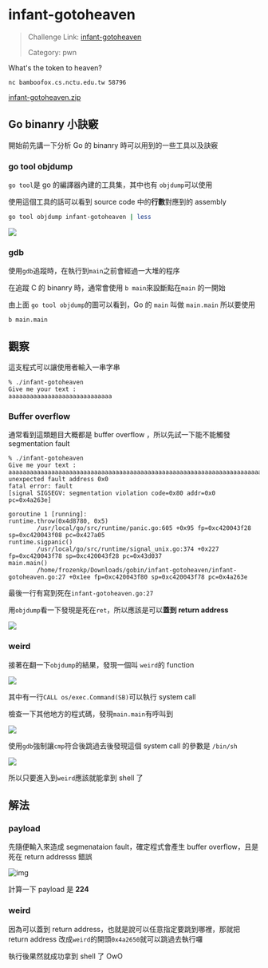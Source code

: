 # infant-gotoheaven

> Challenge Link: [infant-gotoheaven](http://ctf.bamboofox.cs.nctu.edu.tw/challenges#infant-gotoheaven)
>
> Category: pwn

What's the token to heaven?

`nc bamboofox.cs.nctu.edu.tw 58796`

[infant-gotoheaven.zip](http://ctf.bamboofox.cs.nctu.edu.tw/files/974c6efa89c277c774f2dfd56500aaf0/infant-gotoheaven.zip)

## Go binanry 小訣竅

開始前先講一下分析 Go 的 binanry 時可以用到的一些工具以及訣竅

###  go tool objdump

`go tool`是 go 的編譯器內建的工具集，其中也有 `objdump`可以使用

使用這個工具的話可以看到 source code 中的**行數**對應到的 assembly

```bash
go tool objdump infant-gotoheaven | less
```

![](https://i.imgur.com/a7202rA.png)

### gdb

使用`gdb`追蹤時，在執行到`main`之前會經過一大堆的程序

在追蹤 C 的 binanry 時，通常會使用 `b main`來設斷點在`main` 的一開始

由上面 `go tool objdump`的圖可以看到，Go 的 `main` 叫做 `main.main` 所以要使用

```
b main.main
```

## 觀察

這支程式可以讓使用者輸入一串字串

```
% ./infant-gotoheaven                     
Give me your text : 
aaaaaaaaaaaaaaaaaaaaaaaaaaaaa
```

### Buffer overflow

通常看到這類題目大概都是 buffer overflow ，所以先試一下能不能觸發 segmentation fault

```
% ./infant-gotoheaven
Give me your text : 
aaaaaaaaaaaaaaaaaaaaaaaaaaaaaaaaaaaaaaaaaaaaaaaaaaaaaaaaaaaaaaaaaaaaaaaaaaaaaaaaaaaaaaaaaaaaaaaaaaaaaaaaaaaaaaaaaaaaaaaaaaaaaaaaaaaaaaaaaaaaaaaaaaaaaaaaaaaaaaaaaaaaaaaaaaaaaaaaaaaaaaaaaaaaaaaaaaaaaaaaaaaaaaaaaaaaaaaaaaaaaaaaaaaaaaaaaaaaaaaaaaaaaaaaaaaaaaaaaaaaaaaaaaaaaaaaaaaaaaaaaaaaaaaaaaaaaaaaaaaaaaaaaaaaaaaaaaaaaaaaaaaaaaaaaaaaaaaaaaaaaaaaaaaaaaaaaaaaaaaaaaaaaaaaaaaaaaaaaaaaaaaaaaaaaaaaaaaaaaaaaaaaaaaaaaaaaaaaaaaaaaaaaaaaaaaaaaaaaaaaaaaaaaa
unexpected fault address 0x0
fatal error: fault
[signal SIGSEGV: segmentation violation code=0x80 addr=0x0 pc=0x4a263e]

goroutine 1 [running]:
runtime.throw(0x4d8780, 0x5)
        /usr/local/go/src/runtime/panic.go:605 +0x95 fp=0xc420043f28 sp=0xc420043f08 pc=0x427a05
runtime.sigpanic()
        /usr/local/go/src/runtime/signal_unix.go:374 +0x227 fp=0xc420043f78 sp=0xc420043f28 pc=0x43d037
main.main()
        /home/frozenkp/Downloads/gobin/infant-gotoheaven/infant-gotoheaven.go:27 +0x1ee fp=0xc420043f80 sp=0xc420043f78 pc=0x4a263e
```

最後一行有寫到死在`infant-gotoheaven.go:27`

用`objdump`看一下發現是死在`ret`，所以應該是可以**蓋到 return address**

![](https://i.imgur.com/5yNqs1q.png)

### weird

接著在翻一下`objdump`的結果，發現一個叫 `weird`的 function

![](https://i.imgur.com/zG0ODob.png)

其中有一行`CALL os/exec.Command(SB)`可以執行 system call

檢查一下其他地方的程式碼，發現`main.main`有呼叫到

![](https://i.imgur.com/dOiwh0q.png)

使用`gdb`強制讓`cmp`符合後跳過去後發現這個 system call 的參數是 `/bin/sh`

![](https://i.imgur.com/LSHqpjy.png)

所以只要進入到`weird`應該就能拿到 shell 了

## 解法

### payload

先隨便輸入來造成 segmenataion fault，確定程式會產生 buffer overflow，且是死在 return addresss 錯誤

![img](https://i.imgur.com/sMorU1A.png)

計算一下 payload 是 **224**

### weird

因為可以蓋到 return address，也就是說可以任意指定要跳到哪裡，那就把 return address 改成`weird`的開頭`0x4a2650`就可以跳過去執行囉

執行後果然就成功拿到 shell 了 OwO